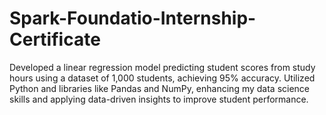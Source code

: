 # Spark-Foundatio-Internship-Certificate
Developed a linear regression model predicting student scores from study hours using a dataset of 1,000 students, achieving 95% accuracy. Utilized Python and libraries like Pandas and NumPy, enhancing my data science skills and applying data-driven insights to improve student performance.
